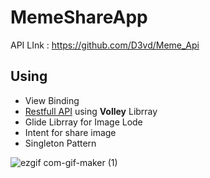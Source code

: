 # MemeShareApp

API LInk : https://github.com/D3vd/Meme_Api

## Using

- View Binding
- [Restfull API](https://github.com/D3vd/Meme_Api) using **Volley** Librray
- Glide Librray for Image Lode
- Intent for share image
- Singleton Pattern

![ezgif com-gif-maker (1)](https://user-images.githubusercontent.com/59710234/215104567-606bd8d8-9319-4758-b285-c793a294f7c5.gif)


